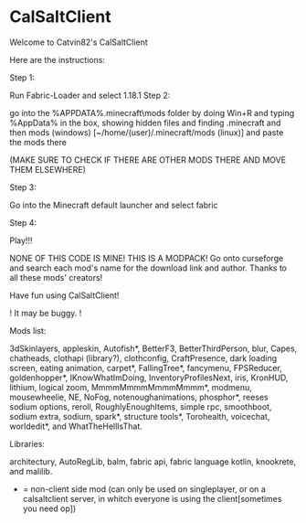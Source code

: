 # CalSaltClient

Welcome to Catvin82's CalSaltClient

Here are the instructions:

Step 1:

Run Fabric-Loader and select 1.18.1 Step 2:

go into the %APPDATA%\.minecraft\mods folder by doing Win+R and typing %AppData% in the box, showing hidden files and finding .minecraft and then mods (windows) [~/home/(user)/.minecraft/mods (linux)] and paste the mods there

 (MAKE SURE TO CHECK IF THERE ARE OTHER MODS THERE AND MOVE THEM ELSEWHERE)

 Step 3:

Go into the Minecraft default launcher and select fabric 

Step 4:

Play!!!

NONE OF THIS CODE IS MINE! THIS IS A MODPACK! Go onto curseforge and search each mod's name for the download link and author. Thanks to all these mods' creators!

Have fun using CalSaltClient!

! It may be buggy. !

Mods list: 

3dSkinlayers, appleskin, Autofish*, BetterF3, BetterThirdPerson, blur, Capes, chatheads, clothapi (library?), clothconfig, CraftPresence, dark loading screen, eating animation, carpet*, FallingTree*, fancymenu, FPSReducer, goldenhopper*, IKnowWhatImDoing, InventoryProfilesNext, iris, KronHUD, lithium, logical zoom, MmmmMmmmMmmmMmmm*, modmenu, mousewheelie, NE, NoFog, notenoughanimations, phosphor*, reeses sodium options, reroll, RoughlyEnoughItems, simple rpc, smoothboot, sodium extra, sodium, spark*, structure tools*, Torohealth, voicechat, worldedit*, and WhatTheHellIsThat.

Libraries: 

architectury, AutoRegLib, balm, fabric api, fabric language kotlin, knookrete, and malilib.

* = non-client side mod (can only be used on singleplayer, or on a calsaltclient server, in whitch everyone is using the client[sometimes you need op])
